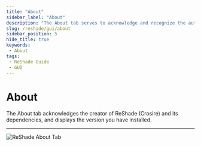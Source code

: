 ```yaml
---
title: "About"
sidebar_label: "About"
description: "The About tab serves to acknowledge and recognize the authors or ReShade and it's dependancies, as well as show the current version that you are running."
slug: /reshade/gui/about
sidebar_position: 5
hide_title: true
keywords:
 - About
tags:
 - ReShade Guide
 - GUI
---
```


# About
The About tab acknowledges the creator of ReShade (Crosire) and its dependencies, and displays the version you have installed.

---

![ReShade About Tab](https://assets.martysmods.com/reshade/gui/GUIAboutTab.webp)

